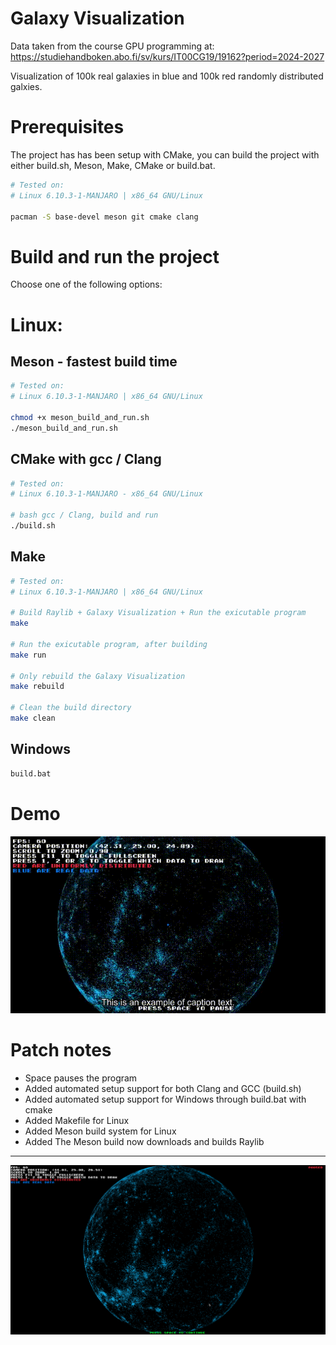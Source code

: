 # Galaxy Visualization

Data taken from the course GPU programming at: https://studiehandboken.abo.fi/sv/kurs/IT00CG19/19162?period=2024-2027

Visualization of 100k real galaxies in blue and 100k red randomly distributed galxies.


# Prerequisites
The project has has been setup with CMake, you can build the project with either build.sh, Meson, Make, CMake or build.bat.

```bash
# Tested on:
# Linux 6.10.3-1-MANJARO | x86_64 GNU/Linux

pacman -S base-devel meson git cmake clang  
```

# Build and run the project

Choose one of the following options:

# Linux:

## Meson - fastest build time
```bash
# Tested on:
# Linux 6.10.3-1-MANJARO | x86_64 GNU/Linux

chmod +x meson_build_and_run.sh   
./meson_build_and_run.sh
```

## CMake with gcc / Clang 
```bash
# Tested on: 
# Linux 6.10.3-1-MANJARO - x86_64 GNU/Linux

# bash gcc / Clang, build and run
./build.sh
```

## Make
```bash
# Tested on:
# Linux 6.10.3-1-MANJARO | x86_64 GNU/Linux

# Build Raylib + Galaxy Visualization + Run the exicutable program
make

# Run the exicutable program, after building
make run

# Only rebuild the Galaxy Visualization
make rebuild

# Clean the build directory
make clean
```

## Windows

```cmd
build.bat
```

# Demo

![demo](demo.gif "demo.gif")


# Patch notes

-   Space pauses the program
-   Added automated setup support for both Clang and GCC (build.sh)
-   Added automated setup support for Windows through build.bat with cmake
-   Added Makefile for Linux
-   Added Meson build system for Linux
-   Added The Meson build now downloads and builds Raylib

---

![screen](screenshot.png "screenshot.png")
